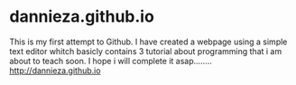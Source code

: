 # dannieza.github.io
This is my first attempt to Github.
I have created a webpage using a simple text editor whitch basicly contains 3 tutorial about programming that i am about to teach soon. I hope i will complete it asap........
 http://dannieza.github.io <p>

